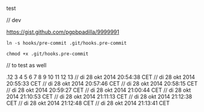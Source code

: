 test

// dev

https://gist.github.com/pgpbpadilla/9999991

`ln -s hooks/pre-commit .git/hooks.pre-commit`

`chmod +x .git/hooks.pre-commit`

// to test as well

.12
3
4
5
6
7
8
9
10
11
12
13
// di 28 okt 2014 20:54:38 CET
// di 28 okt 2014 20:55:33 CET
// di 28 okt 2014 20:57:46 CET
// di 28 okt 2014 20:58:15 CET
// di 28 okt 2014 20:59:27 CET
// di 28 okt 2014 21:00:44 CET
// di 28 okt 2014 21:10:53 CET
// di 28 okt 2014 21:11:13 CET
// di 28 okt 2014 21:12:38 CET
// di 28 okt 2014 21:12:48 CET
// di 28 okt 2014 21:13:41 CET
